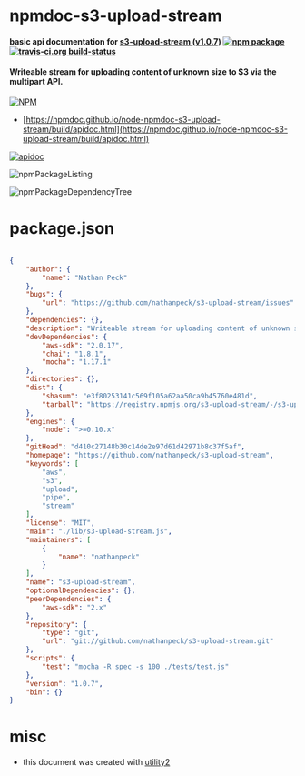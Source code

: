 # npmdoc-s3-upload-stream

#### basic api documentation for  [s3-upload-stream (v1.0.7)](https://github.com/nathanpeck/s3-upload-stream)  [![npm package](https://img.shields.io/npm/v/npmdoc-s3-upload-stream.svg?style=flat-square)](https://www.npmjs.org/package/npmdoc-s3-upload-stream) [![travis-ci.org build-status](https://api.travis-ci.org/npmdoc/node-npmdoc-s3-upload-stream.svg)](https://travis-ci.org/npmdoc/node-npmdoc-s3-upload-stream)

#### Writeable stream for uploading content of unknown size to S3 via the multipart API.

[![NPM](https://nodei.co/npm/s3-upload-stream.png?downloads=true&downloadRank=true&stars=true)](https://www.npmjs.com/package/s3-upload-stream)

- [https://npmdoc.github.io/node-npmdoc-s3-upload-stream/build/apidoc.html](https://npmdoc.github.io/node-npmdoc-s3-upload-stream/build/apidoc.html)

[![apidoc](https://npmdoc.github.io/node-npmdoc-s3-upload-stream/build/screenCapture.buildCi.browser.%252Ftmp%252Fbuild%252Fapidoc.html.png)](https://npmdoc.github.io/node-npmdoc-s3-upload-stream/build/apidoc.html)

![npmPackageListing](https://npmdoc.github.io/node-npmdoc-s3-upload-stream/build/screenCapture.npmPackageListing.svg)

![npmPackageDependencyTree](https://npmdoc.github.io/node-npmdoc-s3-upload-stream/build/screenCapture.npmPackageDependencyTree.svg)



# package.json

```json

{
    "author": {
        "name": "Nathan Peck"
    },
    "bugs": {
        "url": "https://github.com/nathanpeck/s3-upload-stream/issues"
    },
    "dependencies": {},
    "description": "Writeable stream for uploading content of unknown size to S3 via the multipart API.",
    "devDependencies": {
        "aws-sdk": "2.0.17",
        "chai": "1.8.1",
        "mocha": "1.17.1"
    },
    "directories": {},
    "dist": {
        "shasum": "e3f80253141c569f105a62aa50ca9b45760e481d",
        "tarball": "https://registry.npmjs.org/s3-upload-stream/-/s3-upload-stream-1.0.7.tgz"
    },
    "engines": {
        "node": ">=0.10.x"
    },
    "gitHead": "d410c27148b30c14de2e97d61d42971b8c37f5af",
    "homepage": "https://github.com/nathanpeck/s3-upload-stream",
    "keywords": [
        "aws",
        "s3",
        "upload",
        "pipe",
        "stream"
    ],
    "license": "MIT",
    "main": "./lib/s3-upload-stream.js",
    "maintainers": [
        {
            "name": "nathanpeck"
        }
    ],
    "name": "s3-upload-stream",
    "optionalDependencies": {},
    "peerDependencies": {
        "aws-sdk": "2.x"
    },
    "repository": {
        "type": "git",
        "url": "git://github.com/nathanpeck/s3-upload-stream.git"
    },
    "scripts": {
        "test": "mocha -R spec -s 100 ./tests/test.js"
    },
    "version": "1.0.7",
    "bin": {}
}
```



# misc
- this document was created with [utility2](https://github.com/kaizhu256/node-utility2)
